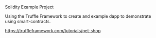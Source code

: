 Solidity Example Project

Using the Truffle Framework to create and example dapp to demonstrate using smart-contracts.

https://truffleframework.com/tutorials/pet-shop